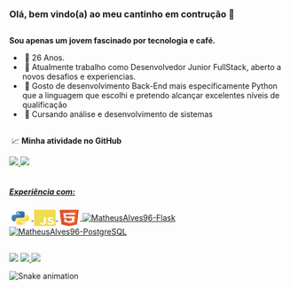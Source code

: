 ### Olá, bem vindo(a) ao meu cantinho em contrução 🤪
##

<p><strong>Sou apenas um jovem fascinado por tecnologia e café.</strong></p>

<ul>
	<li>&nbsp;🎂 26 Anos.</li>
	<li>&nbsp;💼 Atualmente trabalho como Desenvolvedor Junior FullStack, aberto a novos desafios e experiencias.</li>
	<li>&nbsp;💙 Gosto de desenvolvimento Back-End mais especificamente Python que a linguagem que escolhi e pretendo alcançar excelentes níveis de qualificação</li>
	<li>&nbsp;📕 Cursando análise e desenvolvimento de sistemas</li>
</ul>

##
<p>&nbsp;📈 <strong>Minha atividade no GitHub</strong></p>
<div align="left" >
  <a href="https://github.com/MatheusAlves96">
  <img height="140em" src="https://github-readme-stats.vercel.app/api?username=MatheusAlves96&show_icons=true&theme=dark&include_all_commits=true&count_private=true"/>
  <img height="140em" src="https://github-readme-stats.vercel.app/api/top-langs/?username=MatheusAlves96&layout=compact&langs_count=7&theme=dark"/>
</div>

<div style="display: inline_block"><br>
  <h5>Experiência com:</h5>
  <img align="center" alt="MatheusAlves96-Python" height="30" width="40" src="https://raw.githubusercontent.com/devicons/devicon/master/icons/python/python-original.svg">
  <img align="center" alt="MatheusAlves96-Js" height="30" width="40" src="https://raw.githubusercontent.com/devicons/devicon/master/icons/javascript/javascript-plain.svg">
  <img align="center" alt="MatheusAlves96-HTML" height="30" width="40" src="https://raw.githubusercontent.com/devicons/devicon/master/icons/html5/html5-original.svg">
  <img align="center" alt="MatheusAlves96-Flask" height="30" width="40" src="https://flask.palletsprojects.com/en/2.2.x/_images/flask-logo.png">
  <img align="center" alt="MatheusAlves96-PostgreSQL" height="30" width="40" src="https://w7.pngwing.com/pngs/358/849/png-transparent-postgresql-database-logo-database-symbol-blue-text-logo-thumbnail.png">
</div>
  
##

<div> 
  <a href="https://www.instagram.com/mapheusalves" target="_blank"><img src="https://img.shields.io/badge/-Instagram-%23E4405F?style=for-the-badge&logo=instagram&logoColor=white" target="_blank"></a>
  <a href = "mailto:matheusalves965@gmail.com"><img src="https://img.shields.io/badge/-Gmail-%23333?style=for-the-badge&logo=gmail&logoColor=white" target="_blank"</a>
  <a href="https://www.linkedin.com/in/mapheusalves" target="_blank"><img src="https://img.shields.io/badge/-LinkedIn-%230077B5?style=for-the-badge&logo=linkedin&logoColor=white" target="_blank"></a> 
  
 ![Snake animation](.svg)
  
</div>

